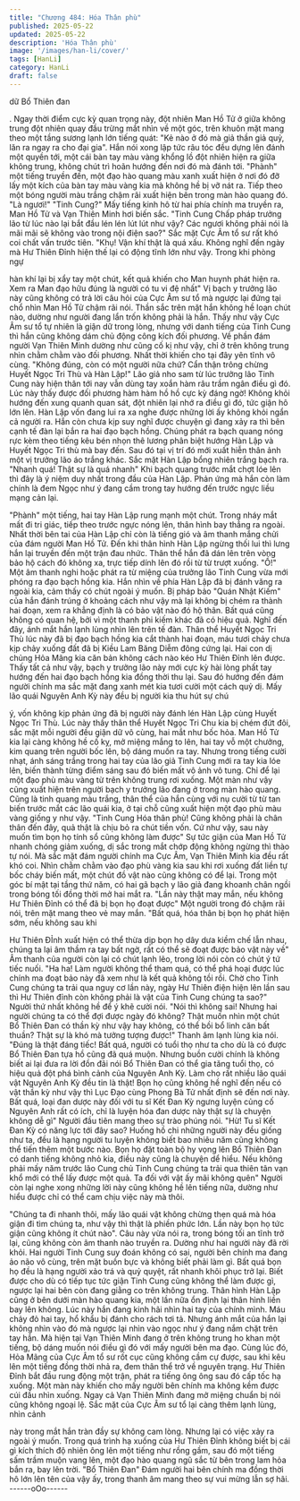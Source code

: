 ```yaml
---
title: "Chương 484: Hóa Thân phù"
published: 2025-05-22
updated: 2025-05-22
description: 'Hóa Thân phù'
image: '/images/han-li/cover/'
tags: [HanLi]
category: HanLi
draft: false
---
```


dữ Bổ Thiên đan

.
Ngay thời điểm cực kỳ quan trọng này, đột nhiên Man Hồ Tử ở
giữa không trung đột nhiên quay đầu trừng mắt nhìn về một góc,
trên khuôn mặt mang theo một tầng sương lạnh lớn tiếng quát:
"Kẻ nào ở đó mà giả thần giả quỷ, lăn ra ngay ra cho đại gia".
Hắn nói xong lập tức râu tóc đều dựng lên đánh một quyền tới,
một cái bàn tay màu vàng khổng lồ đột nhiên hiện ra giữa không
trung, không chút trì hoãn hướng đến nơi đó mà đánh tới.
"Phành" một tiếng truyền đến, một đạo hào quang màu xanh xuất
hiện ở nơi đó đỡ lấy một kích của bàn tay màu vàng kia mà không
hề bị vỡ nát ra. Tiếp theo một bóng người màu trắng chậm rãi
xuất hiện bên trong màn hào quang đó.
"Là ngươi!"
"Tinh Cung?"
Mấy tiếng kinh hô từ hai phía chính ma truyền ra, Man Hồ Tử và
Vạn Thiên Minh hơi biến sắc.
"Tinh Cung Chấp pháp trưởng lão từ lúc nào lại bắt đầu lén lén lút
lút như vậy? Các ngươi không phải nói là mãi mãi sẽ không vào
trong nội điện sao?" Sắc mặt Cực Âm tổ sư rất khó coi chất vấn
trước tiên.
"Khụ! Vận khí thật là quá xấu. Không nghĩ đến ngày mà Hư Thiên
Đỉnh hiện thế lại có động tĩnh lớn như vậy. Trong khi phòng ngự

hàn khí lại bị xẩy tay một chút, kết quả khiến cho Man huynh phát
hiện ra. Xem ra Man đạo hữu đúng là người có tu vi đệ nhất" Vị
bạch y trưởng lão này cũng không có trả lời câu hỏi của Cực Âm
sư tổ mà ngược lại đứng tại chổ nhìn Man Hồ Tử chậm rãi nói.
Thần sắc trên mặt hắn không hề loạn chút nào, dường như người
đang lẩn trốn không phải là hắn.
Thấy như vậy Cực Âm sư tổ tự nhiên là giận dữ trong lòng,
nhưng với danh tiếng của Tinh Cung thì hắn cũng không dám chủ
động công kích đối phương.
Về phần đám người Vạn Thiên Minh dường như cũng cố kị như
vậy, chỉ ở trên không trung nhìn chằm chằm vào đối phương.
Nhất thời khiến cho tại đây yên tĩnh vô cùng.
"Không đúng, còn có một người nữa chứ? Cẩn thận trông chừng
Huyết Ngọc Tri Thù và Hàn Lập!"
Lão giả nho sam từ lúc trưởng lão Tinh Cung này hiện thân tới
nay vẫn dùng tay xoắn hàm râu trầm ngân điều gì đó. Lúc này
thấy được đối phương hàm hàm hồ hồ cực kỳ đáng ngờ! Không
khỏi hướng đến xung quanh quan sát, đột nhiên lại nhớ ra điều gì
đó, tức giận hô lớn lên.
Hàn Lập vốn đang lui ra xa nghe được những lời ấy không khỏi
ngẩn cả người ra.
Hắn còn chưa kịp suy nghĩ được chuyện gì đang xảy ra thì bên
cạnh tế đàn lại bắn ra hai đạo bạch hồng. Chúng phát ra bạch
quang nóng rực kèm theo tiếng kêu bén nhọn thê lương phân biệt
hướng Hàn Lập và Huyết Ngọc Tri thù mà bay đến. Sau đó tại vị
trí đó mới xuất hiễn thân ảnh một vị trưởng lão áo trắng khác.
Sắc mặt Hàn Lập bổng nhiên trắng bạch ra.
"Nhanh quá! Thật sự là quá nhanh" Khi bạch quang trước mắt
chợt lóe lên thì đây là ý niệm duy nhất trong đầu của Hàn Lập.
Phản ứng mà hắn còn làm chính là đem Ngọc như ý đang cầm
trong tay hướng đến trước ngực liều mạng cản lại.

"Phành" một tiếng, hai tay Hàn Lập rung mạnh một chút. Trong
nháy mắt mất đi tri giác, tiếp theo trước ngực nóng lên, thân hình
bay thẳng ra ngoài.
Nhất thời bên tai của Hàn Lập chỉ còn là tiếng gió và âm thanh
mắng chửi của đám người Man Hồ Tử.
Đến khi thân hình Hàn Lập ngừng thối lui thì lưng hắn lại truyền
đến một trận đau nhức. Thân thể hắn đã dán lên trên vòng bảo hộ
cách đó không xa, trực tiếp dính lên đó rồi từ từ trượt xuống.
"Ồ!" Một âm thanh nghi hoặc phát ra từ miệng của trưởng lão
Tinh Cung vừa mới phóng ra đạo bạch hồng kia.
Hắn nhìn về phía Hàn Lập đã bị đánh văng ra ngoài kia, cảm thấy
có chút ngoài ý muốn.
Bị pháp bảo "Quán Nhật Kiếm" của hắn đánh trúng ở khoảng
cách như vậy mà lại không bị chém ra thành hai đoạn, xem ra
khẳng định là có bảo vật nào đó hộ thân.
Bất quá cũng không có quan hệ, bởi vì một thanh phi kiếm khác
đã có hiệu quả.
Nghĩ đến đây, ánh mắt hắn lạnh lùng nhìn lên trên tế đàn.
Thân thể Huyết Ngọc Tri Thù lúc này đã bị đạo bạch hồng kia cắt
thành hai đoạn, máu tươi chảy chưa kịp chảy xuống đất đã bị
Kiều Lam Băng Diễm đông cứng lại.
Hai con dị chủng Hỏa Mãng kia căn bản không cách nào kéo Hư
Thiên Đỉnh lên được.
Thấy tất cả như vậy, bạch y trưởng lão này mới cực kỳ hài lòng
phất tay hướng đến hai đạo bạch hồng kia đồng thời thu lại. Sau
đó hướng đến đám người chính ma sắc mặt đang xanh mét kia
tươi cười một cách quỷ dị.
Mấy lão quái Nguyên Anh Kỳ này đều bị người kia thu hút sự chú

ý, vốn không kịp phản ứng đã bị người này đánh lén Hàn Lập
cùng Huyết Ngọc Tri Thù. Lúc này thấy thân thể Huyết Ngọc Tri
Chu kia bị chém đứt đôi, sắc mặt mỗi người đều giận dữ vô cùng,
hai mắt như bốc hỏa.
Man Hồ Tử kia lại càng không hề cố kỵ, mở miệng mắng to lên,
hai tay vỗ một chưởng, kim quang trên người bốc lên, bộ dáng
muốn ra tay.
Nhưng trong tiếng cười nhạt, ánh sáng trắng trong hai tay của lão
giả Tinh Cung mới ra tay kia lóe lên, biến thành từng điểm sáng
sau đó biến mất vô ảnh vô tung. Chỉ để lại một đạo phù màu vàng
từ trên không trung rơi xuống.
Một màn như vậy cũng xuất hiện trên người bạch y trưởng lão
đang ở trong màn hào quang.
Cũng là tinh quang màu trắng, thân thể của hắn cùng với nụ cười
từ từ tan biến trước mắt các lão quái kia, ở tại chỗ cũng xuất hiện
một đạo phù màu vàng giống y như vậy.
"Tinh Cung Hóa thân phù! Cũng không phải là chân thân đến đây,
quả thật là chịu bỏ ra chút tiền vốn. Cứ như vậy, sau này muốn
tìm bọn họ tính sổ cũng không làm được" Sự tức giận của Man
Hồ Tử nhanh chóng giảm xuống, dị sắc trong mắt chớp động
không ngừng thì thào tự nói.
Mà sắc mặt đám người chính ma Cực Âm, Vạn Thiên Minh kia
đều rất khó coi. Nhìn chằm chằm vào đạo phù vàng kia sau khi
rơi xuống đất liền tự bốc cháy biến mất, một chút đồ vật nào cũng
không có để lại.
Trong một góc bí mật tại tầng thứ năm, có hai gã bạch y lão giả
đang khoanh chân ngồi trong bóng tối đồng thời mở hai mắt ra.
"Lần này thật may mắn, nếu không Hư Thiên Đỉnh có thể đã bị
bọn họ đoạt được" Một người trong đó chậm rãi nói, trên mặt
mang theo vẻ may mắn.
"Bất quá, hóa thân bị bọn họ phát hiện sớm, nếu không sau khi

Hư Thiên ĐỈnh xuất hiện có thể thừa dịp bọn họ dây dưa kiềm chế
lẫn nhau, chúng ta lại âm thầm ra tay bất ngờ, rất có thể sẽ đoạt
được bảo vật này về" Âm thanh của người còn lại có chút lạnh
lẽo, trong lời nói còn có chút ý tứ tiếc nuối.
"Ha ha! Làm người không thể tham quá, có thể phá hoại được lúc
chính ma đoạt bảo này đã xem như là kết quả không tồi rồi. Chờ
cho Tinh Cung chúng ta trải qua nguy cơ lần này, ngày Hư Thiên
điện hiện lên lần sau thì Hư Thiên đỉnh còn không phải là vật của
Tinh Cung chúng ta sao?" Người thứ nhất không hề để ý khẽ
cười nói.
"Nói thì không sai! Nhưng hai người chúng ta có thể đợi được
ngày đó không? Thật muốn nhìn một chút Bổ Thiên Đan có thần
kỳ như vậy hay không, có thể bồi bổ linh căn bất thuần? Thật sự
là khó mà tưởng tượng được!" Thanh âm lạnh lùng kia nói.
"Đúng là thật đáng tiếc! Bất quá, người có tuổi thọ như ta cho dù
là có được Bổ Thiên Đan tựa hồ cũng đã quá muộn. Nhưng buồn
cười chính là không biết ai lại đưa ra lời đồn đãi nói Bổ Thiên Đan
có thể gia tăng tuổi thọ, có hiệu quả đột phá bình cảnh của
Nguyên Anh Kỳ. Làm cho rất nhiều lão quái vật Nguyên Anh Kỳ
đều tin là thật! Bọn họ cũng không hề nghĩ đến nếu có vật thần kỳ
như vậy thì Lục Đạo cùng Phong Bà Tử nhất định sẽ đến nơi này.
Bất quá, loại đan dược này đối với tu sĩ Kết Đan Kỳ ngưng luyện
củng cố Nguyên Anh rất có ích, chỉ là luyện hóa đan dược này
thật sự là chuyện không dễ gì" Người đầu tiên mang theo sự trào
phúng nói.
"Hừ! Tu sĩ Kết Đan Kỳ có năng lực tới đây sao? Huống hồ chi
những người này đều giống như ta, đều là hạng người tu luyện
không biết bao nhiêu năm cũng không thể tiến thêm một bước
nào. Bọn họ đặt toàn bộ hy vọng lên Bổ Thiên Đan có danh tiếng
không nhỏ kia, điều này cũng là chuyện dể hiểu. Nếu không phải
mấy năm trước lão Cung chủ Tinh Cung chúng ta trải qua thiên
tân vạn khổ mới có thể lấy được một quả. Ta đối với vật ấy mãi
không quên" Người còn lại nghe xong những lời này cũng không
hề lên tiếng nữa, dường như hiểu được chỉ có thể cam chịu việc
này mà thôi.

"Chúng ta đi nhanh thôi, mấy lão quái vật không chừng thẹn quá
mà hóa giận đi tìm chúng ta, như vậy thì thật là phiền phức lớn.
Lần này bọn họ tức giận cũng không ít chút nào".
Câu này vừa nói ra, trong bóng tối an tĩnh trở lại, cũng không còn
âm thanh nào truyền ra. Dường như hai người này đã rời khỏi.
Hai người Tinh Cung suy đoán không có sai, người bên chính ma
đang ảo não vô cùng, trên mặt buồn bực và không biết phải làm
gì.
Bất quá bọn họ đều là hạng người xảo trá và quỷ quyệt, rất nhanh
khôi phục trở lại. Biết được cho dù có tiếp tục tức giận Tinh Cung
cũng không thể làm được gì, ngược lại hai bên còn đang giằng co
trên không trung.
Thân hình Hàn Lập cũng ở bên dưới màn hào quang kia, một lần
nữa ổn định lại thân hình liền bay lên không.
Lúc này hắn đang kinh hãi nhìn hai tay của chính mình.
Máu chảy đỏ hai tay, hổ khẩu bị đánh cho rách tơi tả. Nhưng ánh
mắt của hắn lại không nhìn vào đó mà ngược lại nhìn vào ngọc
như ý đang nắm chặt trên tay hắn.
Mà hiện tại Vạn Thiên Minh đang ở trên không trung ho khan một
tiếng, bộ dáng muốn nói điều gì đó với mấy người bên ma đạo.
Cùng lúc đó, Hỏa Mãng của Cực Âm tổ sư rốt cục cũng không
cầm cự được, sau khi kêu lên một tiếng đồng thời nhả ra, đem
thân thể trở về nguyên trạng.
Hư Thiên Đỉnh bắt đầu rung động một trận, phát ra tiếng ông ông
sau đó cấp tốc hạ xuống.
Một màn này khiến cho mấy người bên chính ma không kềm
được cúi đầu nhìn xuống. Ngay cả Vạn Thiên Minh đang mở
miệng chuẩn bị nói cũng không ngoại lệ.
Sắc mặt của Cực Âm sư tổ lại càng thêm lạnh lùng, nhìn cảnh

này trong mắt hắn tràn đầy sự không cam lòng.
Nhưng lại có việc xảy ra ngoài ý muốn.
Trong quá trình hạ xuống của Hư Thiên Đỉnh không biết bị cái gì
kích thích độ nhiên ông lên một tiếng như rồng gầm, sau đó một
tiếng sấm trầm muộn vang lên, một đạo hào quang ngũ sắc từ
bên trong lam hỏa bắn ra, bay lên trời.
"Bổ Thiên Đan" Đám người hai bên chính ma đồng thời hô lớn lên
tên của vậy ấy, trong thanh âm mang theo sự vui mừng lẫn sợ
hãi.
------oOo------

